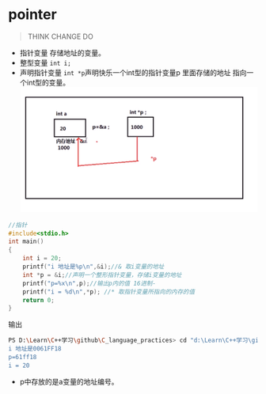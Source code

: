 # pointer
> THINK CHANGE DO
- 指针变量 存储地址的变量。
- 整型变量 ```int i;```
- 声明指针变量 ```int *p```声明快乐一个int型的指针变量p   里面存储的地址 指向一个int型的变量。
![pointer](./picture/pointer.png)
```c
//指针
#include<stdio.h>
int main()
{
    int i = 20;
    printf("i 地址是%p\n",&i);//& 取i变量的地址
    int *p = &i;//声明一个整形指针变量，存储i变量的地址
    printf("p=%x\n",p);//输出p内的值 16进制-
    printf("i = %d\n",*p); //* 取指针变量所指向的内存的值
    return 0;
}
```
输出
```bash
PS D:\Learn\C++学习\github\C_language_practices> cd "d:\Learn\C++学习\github\C_language_practices\" ; if ($?) { gcc tempCodeRunnerFile.c -o tempCodeRunnerFile } ; if ($?) { .\tempCodeRunnerFile }
i 地址是0061FF18
p=61ff18
i = 20
```
- p中存放的是a变量的地址编号。